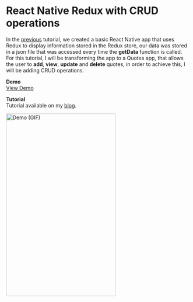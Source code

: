 # React Native Redux with CRUD operations

In the <a href="https://medium.com/@mosesesan/tutorial-react-native-redux-boilerplate-4899f5c4f431">previous</a> tutorial, we created a basic React Native app that uses Redux to display information stored in the Redux store, our data was stored in a json file that was accessed every time the <strong>getData</strong> function is called. For this tutorial, I will be transforming the app to a Quotes app, that allows the user to <strong>add</strong>, <strong>view</strong>, <strong>update</strong> and <strong>delete</strong> quotes, in order to achieve this, I will be adding CRUD operations.

**Demo** <br/>
<a href="https://appetize.io/app/bp4nxpva1npywpju7tttrq39n8?device=iphone5s&scale=75&orientation=portrait&osVersion=9.3" target="_blank">View Demo</a>

**Tutorial** <br/>
Tutorial available on my <a href="https://medium.com/@mosesesan/tutorial-react-native-redux-with-crud-operations-cdb449538886" target="_blank">blog</a>.

<img src="https://raw.githubusercontent.com/MosesEsan/mesan-react-native-redux-boilerplate/crud-operations/demo/ezgif.com-video-to-gif.gif" alt="Demo (GIF)" height="500" width="300" align="left">
